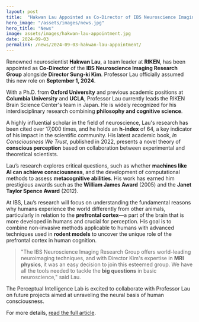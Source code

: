 ```yaml
---
layout: post
title:  "Hakwan Lau Appointed as Co-Director of IBS Neuroscience Imaging Research Group"
hero_image: "/assets/images/news.jpg"
hero_title: "News"
image: assets/images/hakwan-lau-appointment.jpg
date: 2024-09-03
permalink: /news/2024-09-03-hakwan-lau-appointment/
---
```

Renowned neuroscientist **Hakwan Lau**, a team leader at **RIKEN**, has been appointed as **Co-Director** of the **IBS Neuroscience Imaging Research Group** alongside **Director Sung-ki Kim**. Professor Lau officially assumed this new role on **September 1, 2024**.

With a Ph.D. from **Oxford University** and previous academic positions at **Columbia University** and **UCLA**, Professor Lau currently leads the RIKEN Brain Science Center's team in Japan. He is widely recognized for his interdisciplinary research combining **philosophy and cognitive science**.

A highly influential scholar in the field of neuroscience, Lau's research has been cited over 17,000 times, and he holds an **h-index** of 64, a key indicator of his impact in the scientific community. His latest academic book, *In Consciousness We Trust*, published in 2022, presents a novel theory of **conscious perception** based on collaboration between experimental and theoretical scientists.

Lau’s research explores critical questions, such as whether **machines like AI can achieve consciousness**, and the development of computational methods to assess **metacognitive abilities**. His work has earned him prestigious awards such as the **William James Award** (2005) and the **Janet Taylor Spence Award** (2012).

At IBS, Lau’s research will focus on understanding the fundamental reasons why humans experience the world differently from other animals, particularly in relation to the **prefrontal cortex**—a part of the brain that is more developed in humans and crucial for perception. His goal is to combine non-invasive methods applicable to humans with advanced techniques used in **rodent models** to uncover the unique role of the prefrontal cortex in human cognition.

> "The IBS Neuroscience Imaging Research Group offers world-leading neuroimaging techniques, and with Director Kim's expertise in **MRI physics**, it was an easy decision to join this esteemed group. We have all the tools needed to tackle the **big questions** in basic neuroscience," said Lau.

The Perceptual Intelligence Lab is excited to collaborate with Professor Lau on future projects aimed at unraveling the neural basis of human consciousness.

For more details, [read the full article](https://eng.skku.edu/skku/campus/skk_comm/news01.do?mode=view&articleNo=120412&article.offset=0&articleLimit=10).
